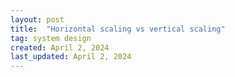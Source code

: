 ```yaml
---
layout: post
title:  "Horizontal scaling vs vertical scaling"
tag: system design
created: April 2, 2024
last_updated: April 2, 2024
---
```

